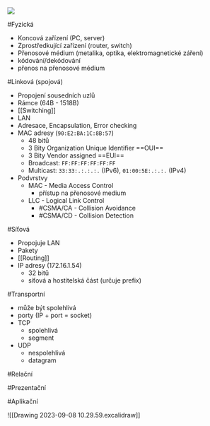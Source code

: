 <img src="https://encrypted-tbn0.gstatic.com/images?q=tbn:ANd9GcSJM_B52nhqR-QrvDzp-2V0GCwmyG_0DWmsJA&usqp=CAU">

#Fyzická
- Koncová zařízení (PC, server)
- Zprostředkující zařízení (router, switch)
- Přenosové médium (metalika, optika, elektromagnetické záření)
- kódování/dekódování
- přenos na přenosové médium

#Linková (spojová)
- Propojení sousedních uzlů
- Rámce (64B - 1518B)
- [[Switching]]
- LAN
- Adresace, Encapsulation, Error checking
- MAC adresy (`90:E2:BA:1C:8B:57`)
	- 48 bitů
	- 3 Bity Organization Unique Identifier ==OUI==
	- 3 Bity Vendor assigned ==EUI==
	- Broadcast: `FF:FF:FF:FF:FF:FF`
	- Multicast: `33:33:.:.:.:.` (IPv6), `01:00:5E:.:.:.` (IPv4)
- Podvrstvy
	- MAC - Media Access Control
		- přístup na přenosové medium
	- LLC - Logical Link Control
		- #CSMA/CA - Collision Avoidance
		- #CSMA/CD - Collision Detection

#Síťová
- Propojuje LAN
- Pakety
- [[Routing]]
- IP adresy (172.16.1.54)
	- 32 bitů
	- síťová a hostitelská část (určuje prefix)
	
#Transportní
- může být spolehlivá
- porty (IP + port = socket)
- TCP
	- spolehlivá
	- segment
- UDP
	- nespolehlivá
	- datagram

#Relační

#Prezentační

#Aplikační






![[Drawing 2023-09-08 10.29.59.excalidraw]]